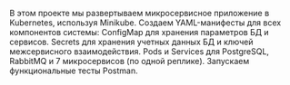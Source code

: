 В этом проекте мы развертываем микросервисное приложение в Kubernetes, используя Minikube.
Создаем YAML-манифесты для всех компонентов системы:
ConfigMap для хранения параметров БД и сервисов.
Secrets для хранения учетных данных БД и ключей межсервисного взаимодействия.
Pods и Services для PostgreSQL, RabbitMQ и 7 микросервисов (по одной реплике).
Запускаем функциональные тесты Postman.


